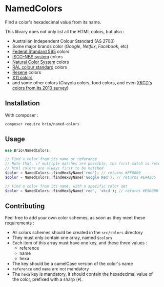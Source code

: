 # NamedColors

Find a color's hexadecimal value from its name.

This library does not only list all the HTML colors, but also :

- Australian Independent Colour Standard (AS 2700)
- Some major brands color (_Google_, _Netflix_, _Facebook_, etc)
- [Federal Standard 595](https://en.wikipedia.org/wiki/Federal_Standard_595) colors
- [ISCC–NBS system](https://en.wikipedia.org/wiki/ISCC%E2%80%93NBS_system) colors
- [Natural Color System](https://en.wikipedia.org/wiki/Natural_Color_System) colors
- [RAL colour standard](https://en.wikipedia.org/wiki/RAL_colour_standard) colors
- [Resene](http://www.resene.co.nz/) colors
- [X11 colors](https://en.wikipedia.org/wiki/X11_color_names)
- and some other colors (Crayola colors, food colors, and even [XKCD's colors from its 2010 survey](https://blog.xkcd.com/2010/05/03/color-survey-results/))

## Installation

With composer :

```
composer require brio/named-colors
```

## Usage

```php
use Brio\NamedColors;

// Find a color from its name or reference
// Note that, if multiple matches are possible, the first match is returned
// html colors are always first to be matched
$color = NamedColors::findHexByName('red'); // returns #FF0000
$color = NamedColors::findHexByName('Google Red'); // returns #EA4335

// Find a color from its name, with a specific color set
$color = NamedColors::findHexByName('red', 'xkcd'); // returns #E50000
```

## Contributing

Feel free to add your own color schemes, as soon as they meet these requirements :
 
 - All colors schemes should be created in the `src/colors` directory
 - They must only contain one array, named `$colors`
 - Each item of this array must have one key, and these three values :
   - reference
   - name
   - hexa
 - The key should be a camelCase version of the color's name
 - `reference` and `name` are not mandatory
 - The `hexa` key is mandatory, it should contain the hexadecimal value of the color, prefixed with a sharp (`#`).